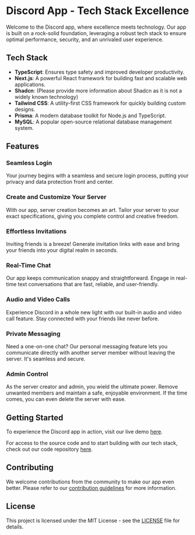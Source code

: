 # Discord App - Tech Stack Excellence

Welcome to the Discord app, where excellence meets technology. Our app is built on a rock-solid foundation, leveraging a robust tech stack to ensure optimal performance, security, and an unrivaled user experience.

## Tech Stack

- **TypeScript**: Ensures type safety and improved developer productivity.
- **Next.js**: A powerful React framework for building fast and scalable web applications.
- **Shadcn**: (Please provide more information about Shadcn as it is not a widely known technology)
- **Tailwind CSS**: A utility-first CSS framework for quickly building custom designs.
- **Prisma**: A modern database toolkit for Node.js and TypeScript.
- **MySQL**: A popular open-source relational database management system.

## Features

### Seamless Login
Your journey begins with a seamless and secure login process, putting your privacy and data protection front and center.

### Create and Customize Your Server
With our app, server creation becomes an art. Tailor your server to your exact specifications, giving you complete control and creative freedom.

### Effortless Invitations
Inviting friends is a breeze! Generate invitation links with ease and bring your friends into your digital realm in seconds.

### Real-Time Chat
Our app keeps communication snappy and straightforward. Engage in real-time text conversations that are fast, reliable, and user-friendly.

### Audio and Video Calls
Experience Discord in a whole new light with our built-in audio and video call feature. Stay connected with your friends like never before.

### Private Messaging
Need a one-on-one chat? Our personal messaging feature lets you communicate directly with another server member without leaving the server. It's seamless and secure.

### Admin Control
As the server creator and admin, you wield the ultimate power. Remove unwanted members and maintain a safe, enjoyable environment. If the time comes, you can even delete the server with ease.

## Getting Started

To experience the Discord app in action, visit our live demo [here](https://lnkd.in/gNew8DmK).

For access to the source code and to start building with our tech stack, check out our code repository [here](https://lnkd.in/gF86iVY7).

## Contributing

We welcome contributions from the community to make our app even better. Please refer to our [contribution guidelines](CONTRIBUTING.md) for more information.

## License

This project is licensed under the MIT License - see the [LICENSE](LICENSE) file for details.
